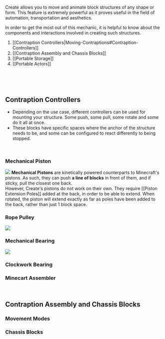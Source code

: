Create allows you to move and animate block structures of any shape or form. This feature is extremely powerful as it proves useful in the field of automation, transportation and aesthetics. 

<moving stuff>

In order to get the most out of this mechanic, it is helpful to know about the components and interactions involved in creating such structures.

1. [[Contraption Controllers|Moving-Contraptions#Contraption-Controllers]]  
2. [[Contraption Assembly and Chassis Blocks]]  
3. [[Portable Storage]]
4. [[Portable Actors]]

<br><br><br>

## Contraption Controllers

* Depending on the use case, different controllers can be used for mounting your structure. Some push, some pull, some rotate and some do it all at once.
* These blocks have specific spaces where the anchor of the structure needs to be, and some can be configured to react differently to being stopped.

<br>

### Mechanical Piston
![](https://i.imgur.com/8UQa22n.jpg)
**Mechanical Pistons** are kinetically powered counterparts to Minecraft's pistons. As such, they can push **a line of blocks** in front of them, and if sticky, pull the closest one back.  
However, Create's pistons do not work on their own. They require [[Piston Extension Poles]] added at the back, in order to be able to extend. When rotated, the piston will extend exactly as far as poles have been added to the back, rather than just 1 block space.

### Rope Pulley
![](https://i.imgur.com/9K1UeMu.jpg)

### Mechanical Bearing
![](https://i.imgur.com/Xl6JTqE.jpg)

### Clockwork Bearing

### Minecart Assembler

<br>

## Contraption Assembly and Chassis Blocks

### Movement Modes

### Chassis Blocks